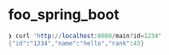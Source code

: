 # foo_spring_boot

```s
❯ curl 'http://localhost:8080/main?id=1234'
{"id":"1234","name":"hello","rank":43}
```
